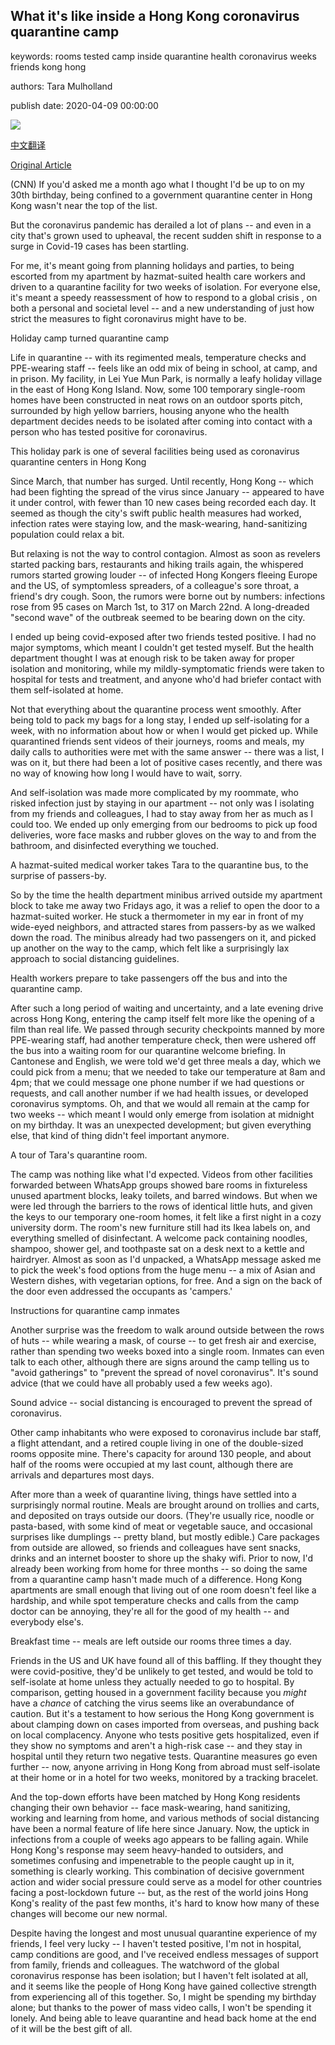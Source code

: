 ## What it's like inside a Hong Kong coronavirus quarantine camp

keywords: rooms tested camp inside quarantine health coronavirus weeks friends kong hong

authors: Tara Mulholland

publish date: 2020-04-09 00:00:00

![](https://cdn.cnn.com/cnnnext/dam/assets/200408172822-hk-quarantine-camp-super-tease.jpg)

[中文翻译](What%20it%27s%20like%20inside%20a%20Hong%20Kong%20coronavirus%20quarantine%20camp_zh.md)

[Original Article](https://edition.cnn.com/2020/04/09/homepage2/hong-kong-coronavirus-quarantine-diary-intl-hnk/index.html)

(CNN) If you'd asked me a month ago what I thought I'd be up to on my 30th birthday, being confined to a government quarantine center in Hong Kong wasn't near the top of the list.

But the coronavirus pandemic has derailed a lot of plans -- and even in a city that's grown used to upheaval, the recent sudden shift in response to a surge in Covid-19 cases has been startling.

For me, it's meant going from planning holidays and parties, to being escorted from my apartment by hazmat-suited health care workers and driven to a quarantine facility for two weeks of isolation. For everyone else, it's meant a speedy reassessment of how to respond to a global crisis , on both a personal and societal level -- and a new understanding of just how strict the measures to fight coronavirus might have to be.

Holiday camp turned quarantine camp

Life in quarantine -- with its regimented meals, temperature checks and PPE-wearing staff -- feels like an odd mix of being in school, at camp, and in prison. My facility, in Lei Yue Mun Park, is normally a leafy holiday village in the east of Hong Kong Island. Now, some 100 temporary single-room homes have been constructed in neat rows on an outdoor sports pitch, surrounded by high yellow barriers, housing anyone who the health department decides needs to be isolated after coming into contact with a person who has tested positive for coronavirus.

This holiday park is one of several facilities being used as coronavirus quarantine centers in Hong Kong

Since March, that number has surged. Until recently, Hong Kong -- which had been fighting the spread of the virus since January -- appeared to have it under control, with fewer than 10 new cases being recorded each day. It seemed as though the city's swift public health measures had worked, infection rates were staying low, and the mask-wearing, hand-sanitizing population could relax a bit.

But relaxing is not the way to control contagion. Almost as soon as revelers started packing bars, restaurants and hiking trails again, the whispered rumors started growing louder -- of infected Hong Kongers fleeing Europe and the US, of symptomless spreaders, of a colleague's sore throat, a friend's dry cough. Soon, the rumors were borne out by numbers: infections rose from 95 cases on March 1st, to 317 on March 22nd. A long-dreaded "second wave" of the outbreak seemed to be bearing down on the city.

I ended up being covid-exposed after two friends tested positive. I had no major symptoms, which meant I couldn't get tested myself. But the health department thought I was at enough risk to be taken away for proper isolation and monitoring, while my mildly-symptomatic friends were taken to hospital for tests and treatment, and anyone who'd had briefer contact with them self-isolated at home.

Not that everything about the quarantine process went smoothly. After being told to pack my bags for a long stay, I ended up self-isolating for a week, with no information about how or when I would get picked up. While quarantined friends sent videos of their journeys, rooms and meals, my daily calls to authorities were met with the same answer -- there was a list, I was on it, but there had been a lot of positive cases recently, and there was no way of knowing how long I would have to wait, sorry.

And self-isolation was made more complicated by my roommate, who risked infection just by staying in our apartment -- not only was I isolating from my friends and colleagues, I had to stay away from her as much as I could too. We ended up only emerging from our bedrooms to pick up food deliveries, wore face masks and rubber gloves on the way to and from the bathroom, and disinfected everything we touched.

A hazmat-suited medical worker takes Tara to the quarantine bus, to the surprise of passers-by.

So by the time the health department minibus arrived outside my apartment block to take me away two Fridays ago, it was a relief to open the door to a hazmat-suited worker. He stuck a thermometer in my ear in front of my wide-eyed neighbors, and attracted stares from passers-by as we walked down the road. The minibus already had two passengers on it, and picked up another on the way to the camp, which felt like a surprisingly lax approach to social distancing guidelines.

Health workers prepare to take passengers off the bus and into the quarantine camp.

After such a long period of waiting and uncertainty, and a late evening drive across Hong Kong, entering the camp itself felt more like the opening of a film than real life. We passed through security checkpoints manned by more PPE-wearing staff, had another temperature check, then were ushered off the bus into a waiting room for our quarantine welcome briefing. In Cantonese and English, we were told we'd get three meals a day, which we could pick from a menu; that we needed to take our temperature at 8am and 4pm; that we could message one phone number if we had questions or requests, and call another number if we had health issues, or developed coronavirus symptoms. Oh, and that we would all remain at the camp for two weeks -- which meant I would only emerge from isolation at midnight on my birthday. It was an unexpected development; but given everything else, that kind of thing didn't feel important anymore.

A tour of Tara's quarantine room.

The camp was nothing like what I'd expected. Videos from other facilities forwarded between WhatsApp groups showed bare rooms in fixtureless unused apartment blocks, leaky toilets, and barred windows. But when we were led through the barriers to the rows of identical little huts, and given the keys to our temporary one-room homes, it felt like a first night in a cozy university dorm. The room's new furniture still had its Ikea labels on, and everything smelled of disinfectant. A welcome pack containing noodles, shampoo, shower gel, and toothpaste sat on a desk next to a kettle and hairdryer. Almost as soon as I'd unpacked, a WhatsApp message asked me to pick the week's food options from the huge menu -- a mix of Asian and Western dishes, with vegetarian options, for free. And a sign on the back of the door even addressed the occupants as 'campers.'

Instructions for quarantine camp inmates

Another surprise was the freedom to walk around outside between the rows of huts -- while wearing a mask, of course -- to get fresh air and exercise, rather than spending two weeks boxed into a single room. Inmates can even talk to each other, although there are signs around the camp telling us to "avoid gatherings" to "prevent the spread of novel coronavirus". It's sound advice (that we could have all probably used a few weeks ago).

Sound advice -- social distancing is encouraged to prevent the spread of coronavirus.

Other camp inhabitants who were exposed to coronavirus include bar staff, a flight attendant, and a retired couple living in one of the double-sized rooms opposite mine. There's capacity for around 130 people, and about half of the rooms were occupied at my last count, although there are arrivals and departures most days.

After more than a week of quarantine living, things have settled into a surprisingly normal routine. Meals are brought around on trollies and carts, and deposited on trays outside our doors. (They're usually rice, noodle or pasta-based, with some kind of meat or vegetable sauce, and occasional surprises like dumplings -- pretty bland, but mostly edible.) Care packages from outside are allowed, so friends and colleagues have sent snacks, drinks and an internet booster to shore up the shaky wifi. Prior to now, I'd already been working from home for three months -- so doing the same from a quarantine camp hasn't made much of a difference. Hong Kong apartments are small enough that living out of one room doesn't feel like a hardship, and while spot temperature checks and calls from the camp doctor can be annoying, they're all for the good of my health -- and everybody else's.

Breakfast time -- meals are left outside our rooms three times a day.

Friends in the US and UK have found all of this baffling. If they thought they were covid-positive, they'd be unlikely to get tested, and would be told to self-isolate at home unless they actually needed to go to hospital. By comparison, getting housed in a government facility because you *might* have a *chance* of catching the virus seems like an overabundance of caution. But it's a testament to how serious the Hong Kong government is about clamping down on cases imported from overseas, and pushing back on local complacency. Anyone who tests positive gets hospitalized, even if they show no symptoms and aren't a high-risk case -- and they stay in hospital until they return two negative tests. Quarantine measures go even further -- now, anyone arriving in Hong Kong from abroad must self-isolate at their home or in a hotel for two weeks, monitored by a tracking bracelet.

And the top-down efforts have been matched by Hong Kong residents changing their own behavior -- face mask-wearing, hand sanitizing, working and learning from home, and various methods of social distancing have been a normal feature of life here since January. Now, the uptick in infections from a couple of weeks ago appears to be falling again. While Hong Kong's response may seem heavy-handed to outsiders, and sometimes confusing and impenetrable to the people caught up in it, something is clearly working. This combination of decisive government action and wider social pressure could serve as a model for other countries facing a post-lockdown future -- but, as the rest of the world joins Hong Kong's reality of the past few months, it's hard to know how many of these changes will become our new normal.

Despite having the longest and most unusual quarantine experience of my friends, I feel very lucky -- I haven't tested positive, I'm not in hospital, camp conditions are good, and I've received endless messages of support from family, friends and colleagues. The watchword of the global coronavirus response has been isolation; but I haven't felt isolated at all, and it seems like the people of Hong Kong have gained collective strength from experiencing all of this together. So, I might be spending my birthday alone; but thanks to the power of mass video calls, I won't be spending it lonely. And being able to leave quarantine and head back home at the end of it will be the best gift of all.
